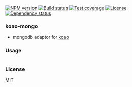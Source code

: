 
[![NPM version][npm-img]][npm-url]
[![Build status][travis-img]][travis-url]
[![Test coverage][coveralls-img]][coveralls-url]
[![License][license-img]][license-url]
[![Dependency status][david-img]][david-url]

### koao-mongo

* mongodb adaptor for [koao](https://github.com/coderhaoxin/koao)

### Usage

```js
```

### License
MIT

[npm-img]: https://img.shields.io/npm/v/koao-mongo.svg?style=flat-square
[npm-url]: https://npmjs.org/package/koao-mongo
[travis-img]: https://img.shields.io/travis/coderhaoxin/koao-mongo.svg?style=flat-square
[travis-url]: https://travis-ci.org/coderhaoxin/koao-mongo
[coveralls-img]: https://img.shields.io/coveralls/coderhaoxin/koao-mongo.svg?style=flat-square
[coveralls-url]: https://coveralls.io/r/coderhaoxin/koao-mongo?branch=master
[license-img]: https://img.shields.io/badge/license-MIT-green.svg?style=flat-square
[license-url]: http://opensource.org/licenses/MIT
[david-img]: https://img.shields.io/david/coderhaoxin/koao-mongo.svg?style=flat-square
[david-url]: https://david-dm.org/coderhaoxin/koao-mongo
